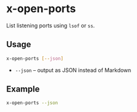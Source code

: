 # x-open-ports

List listening ports using `lsof` or `ss`.

## Usage

```bash
x-open-ports [--json]
```

- `--json` – output as JSON instead of Markdown

## Example

```bash
x-open-ports --json
```

<!-- vim: set ft=markdown spell spelllang=en_us cc=80 : -->
